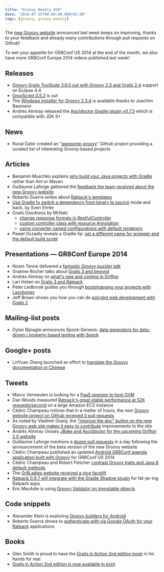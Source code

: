 ```yaml
---
title: "Groovy Weekly #30"
date: "2014-07-15T00:00:00.000+02:00"
tags: [groovy, groovy-weekly]
---
```


The [new Groovy website](http://beta.groovy-lang.org/) announced last week keeps on improving, thanks to your feedback and already many contributions through pull requests on Github!

To wet your appetite for GR8Conf US 2014 at the end of the month, we also have more GR8Conf Europe 2014 videos published last week!

## Releases

*   [Groovy Grails ToolSuite 3.6.0 out with Groovy 2.3 and Grails 2.4](https://twitter.com/martinlippert/status/487631673836965888) support on Eclipse 4.4
*   [GrooScript 0.5.2](https://twitter.com/grooscript/status/488453854032560128) is out
*   The [Windows installer for Groovy 2.3.4](http://beta.groovy-lang.org/download.html) is available thanks to Joachim Baumann
*   Andrés Almiray released the [Asciidoctor Gradle plugin v0.7.3](https://twitter.com/aalmiray/status/487255344234905600) which is compatible with JDK 6+

## News

*   Kunal Dabir created an “[awesome-groovy](https://github.com/kdabir/awesome-groovy)” Github project providing a curated list of interesting Groovy-based projects

## Articles

*   Benjamin Muschko explains [why build your Java projects with Gradle](http://www.drdobbs.com/jvm/why-build-your-java-projects-with-gradle/240168608) rather than Ant or Maven
*   Guillaume Laforge gathered the [feedback the team received about the new Groovy website](http://glaforge.appspot.com/article/feedback-and-actions-for-the-new-groovy-website)
*   Roberto Guerra writes about [Ratpack's templates](http://blog.stumblingoncode.com/posts/2014-07-11-ratpack-templates.html)
*   [Use Gradle to switch a dependency from binary to source](http://www.sven-ehrke.de/asciidocblog/switch_dependencies_binary_source.html) mode and back, by Sven Ehrke
*   Grails Goodness by MrHaki
    *   [change response formats in RestfulController](http://mrhaki.blogspot.fr/2014/07/grails-goodness-change-response-formats.html)
    *   [custom controller class with resource Annotation](http://mrhaki.blogspot.fr/2014/07/grails-goodness-custom-controller-class.html)
    *   [using converter named configurations with default renderers](http://mrhaki.blogspot.fr/2014/07/grails-goodness-using-converter-named.html)
*   Pawel Oczadly reveals a Gradle tip: [set a different name for wrapper and the default build script](http://paweloczadly.github.io/dev/2014/07/09/gradle-set-different-name-for-wrapper-and-default-build-script/)

## Presentations — GR8Conf Europe 2014

*   Noam Tenne delivered a [fantastic Groovy puzzler talk](https://www.youtube.com/watch?v=GfIhxi7L6R0&feature=youtu.be&a)
*   Graeme Rocher talks about [Grails 3 and beyond](https://www.youtube.com/watch?v=NZH9n3s8Ai0&feature=youtu.be&a)
*   Andrés Almiray on [what's new and coming in Griffon](https://www.youtube.com/watch?v=hrM_AtD5eCw&feature=youtu.be&a)
*   Lari Hotari on [Grails 3 and Ratpack](https://www.youtube.com/watch?v=_JVeuC8R5BM&feature=youtu.be&a)
*   Peter Ledbrook guides you through [bootstrapping your projects with Lazybones](https://www.youtube.com/watch?v=pzZARB7SxdA&feature=youtu.be&a)
*   Jeff Brown shows you how you can do [polyglot web development with Grails 2](https://www.youtube.com/watch?v=L-sH9Bn9y_c&feature=youtu.be&a)

## Mailing-list posts

*   Dylan Bijnagte announces Spock-Genesis: [data generators for data-driven / property based testing with Spock](http://groovy.329449.n5.nabble.com/ANN-spock-genesis-initial-release-0-1-0-td5720402.html)

## Google+ posts

*   LinYuan Zheng launched an effort to [translate the Groovy documentation in Chinese](https://plus.google.com/b/113675159854671799959/106541219437002995923/posts/hcKBXa3tSkW?cfem=1)

## Tweets

*   Marco Vermeulen is looking for a [PaaS sponsor to host GVM](https://twitter.com/marcoVermeulen/status/488436820456525824)
*   Dan Woods measured [Ratpack's great stable performance at 52K requests/second](https://twitter.com/danveloper/status/488138482280189952) on a large Amazon EC2 instance
*   Cédric Champeau notices that in a matter of hours, the new [Groovy website project on Github received 3 pull requests](https://twitter.com/cedricchampeau/status/486627877656752128)
*   As noted by Vladimír Oraný, the ["improve the doc" button on the new Groovy web site makes it easy to contribute](https://twitter.com/musketyr/status/486739565265555456) improvements to the site
*   Andrés Almiray choses [JBake and Asciidoctor for the upcoming Griffon 2.0 website](https://twitter.com/aalmiray/status/486951644874432512)
*   Guillaume Laforge mentions a [dozen pull requests](https://twitter.com/glaforge/status/487323336876515329) in a day following the announcement of the beta version of the new Groovy website
*   Cédric Champeau published an updated [Android GR8Conf agenda application built with Groovy](https://twitter.com/CedricChampeau/status/488708268181954560) for GR8Conf US 2014
*   Cédric Champeau and Robert Fletcher [contrast Groovy traits and Java 8 default methods](https://twitter.com/CedricChampeau/status/488708437493420034)
*   The [Gr8Ladies website received a nice facelift](https://twitter.com/JennStrater/status/488511425548013568)
*   [Ratpack 0.9.7 will integrate with the Gradle Shadow plugin](https://twitter.com/ratpackweb/status/488650602230980608) for fat-jar-ing Ratpack apps
*   Eric MacAdie is using [Groovy Validator on immutable objects](http://www.macadie.net/2014/07/10/using-groovy-validator-on-immutable-objects/)

## Code snippets

*   Alexander Klein is exploring [Groovy builders for Android](https://github.com/karfunkel/grooid-playground)
*   Roberto Guerra shows to [authenticate with via Google OAuth for your Ratpack](https://github.com/uris77/ratpack-oauth-example) applications
    
## Books

*   Glen Smith is proud to have the [Grails in Action 2nd edition book](https://twitter.com/glen_a_smith/status/488602309123772419) in his hands for real
*   [Grails in Action 2nd edition is now available in print](https://twitter.com/manningbooks/status/487923316318277632)